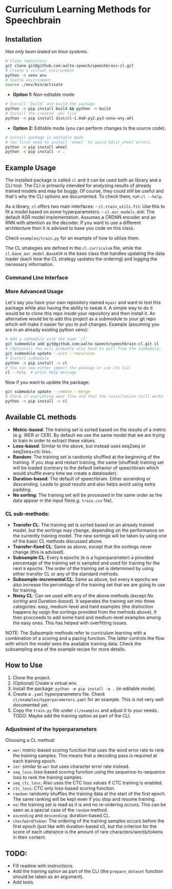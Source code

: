 # Curriculum Learning Methods for Speechbrain

## Installation

*Has only been tested on linux systems.*

```bash
# Clone repository
git clone git@github.com:aalto-speech/speechbrain-cl.git
# Create a virtual environment
python -m venv env
# Source environment
source ./env/bin/activate
```

- **Option 1:** Non-editable mode
```bash
# Install `build` and build the package
python -m pip install build && python -m build
# Install the created .whl file
python -m pip install dist/cl-1.0a0-py2.py3-none-any.whl
```

- **Option 2:** Editable mode (you can perform changes to the source code):
```bash
# Install package in editable mode
# You first need to install `wheel` to avoid bdist_wheel errors.
python -m pip install wheel
python -m pip install -e .
```

## Example Usage

The installed package is called `cl` and it can be used both as library and a CLI tool. The CLI is primarily intended for analyzing results of already trained models and may be buggy. Of course, they could still be useful and that's why the CLI options are documented. To check them, run `cl --help`.

As a library, `cl` offers two main interfaces:
    - `cl.train_utils.fit`: Use this to fit a model based on some hyperparameters.
    - `cl.asr_models.ASR`: The default ASR model implementation. Assumes a CRDNN encoder and an RNN with attention as the decoder. If you want to use a different architecture then it is advised to base you code on this class.

Check `examples/train.py` for an example of how to utilize them.

The CL strategies are defined in the `cl.curriculum` file, while the `cl.base_asr_model.BaseASR` is the base class that handles updating the data loader (each time the CL strategy updates the ordering) and logging the necessary information.

### Command Line Interface

### More Advanced Usage

Let's say you have your own repository named `myasr` and want to test this package while also having the ability to tweak it. A simple way to do it would be to clone this repo inside your repository and then install it. An alternative would be to add this project as a submodule to your git repo which will make it easier for you to pull changes. Example (assuming you are in an already existing python venv):

```bash
# Add a submodule with the name `cl`
git submodule add git@github.com:aalto-speech/speechbrain-cl.git cl
# (Optional) You will probably also have to pull from the submodule:
git submodule update --init --recursive
# Install submodule
python -m pip install -e cl
# You can now either import the package or use its CLI:
cl --help  # print help message
```

Now if you want to update the package:

```bash
git submodule update --remote --merge
# Check if everything went fine and that the installation still works
python -m pip install -e cl
```

## Available CL methods

- **Metric-based**: The training set is sorted based on the results of a metric (e.g. WER or CER). By default we use the same model that we are trying to train in order to extract these values.
- **Loss-based**: Similar to the above, but instead uses seq2seq or seq2seq+ctc loss.
- **Random**: The training set is randomly shuffled at the beginning of the training. If you stop and restart training, the same (shuffled) training set will be loaded (contrary to the default behavior of speechbrain which would shuffle every time we create a dataloader).
- **Duration-based**: The default of speechbrain. Either ascending or descending. Leads to good results and also helps avoid using extra padding.
- **No sorting**: The training set will be processed in the same order as the data appear in the input file(e.g. `train.csv` file).

### CL sub-methods:

- **Transfer CL**: The training set is sorted based on an already trained model, but the sortings may change, depending on the performance on the currently training model. The new sortings will be taken by using one of the basic CL methods discussed above.
- **Transfer-fixed CL**: Same as above, except that the sortings never change (this is advised).
- **Subsample CL**: Every `N` epochs (`N` is a hyperparameter) a provided percentage of the training set is sampled and used for training for the next `N` epochs. The order of the training set is determined by using either transfer CL or any of the standard methods.
- **Subsample-incremental CL**: Same as above, but every `N` epochs we also increase the percentage of the training set that we are going to use for training.
- **Noisy CL**: Can we used with any of the above methods (except *No sorting* and *Duration-based*). It separates the training set into three categories: easy, medium-level and hard examples (the distinction happens by usign the sortings provided from the methods above). It then procceeds to add some hard and medium-level examples among the easy ones. This has helped with overfitting issues.

NOTE: The *Subsample* methods refer to curriculum learning with a combination of a scoring and a pacing function. The latter controls the flow with which the model sees the available training data. Check the subsampling area of the example recipe for more details.


## How to Use

1. Clone the project.
2. (Optional) Create a virtual env.
3. Install the package: `python -m pip install -e .` (in editable mode).
4. Create a `.yaml` hyperparameters file. Check `cl/examples/hyperparameters.yaml` for an example. This is not very well documented yet.
5. Copy the `train.py` file under `cl/examples` and adjust it to your needs. TODO: Maybe add the training option as part of the CLI.

### Adjustment of the hyperparameters

Choosing a CL method:

- `wer`: metric-based scoring function that uses the word error rate to rank the training samples. This means that a decoding pass is required at each training epoch.
- `cer`: similar to `wer` but uses character error rate instead.
- `seq_loss`: loss-based scoring function using the sequence-to-sequence loss to rank the training samples.
- `seq_ctc_loss`: Also uses the CTC loss values if CTC training is enabled.
- `ctc_loss`: CTC only loss-based scoring function.
- `random`: randomly shuffles the training data at the start of the first epoch. The same ranking will be kept even if you stop and resume training.
- `no`: the training set is read as it is and no re-ordering occurs. This can be seen as a special case of the `random` method.
- `ascending` and `descending`: duration-based CL.
- `char`/`word`/`token`: The ordering of the training samples occurs before the first epoch (just like with duration-based cl), but the criterion for the score of each utterance is the amount of rare characters/words/tokens in their content.

## TODO:

- Fill readme with instructions.
- Add the training option as part of the CLI (the `prepare_dataset` function should be taken as an argument).
- Add tests.
